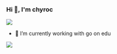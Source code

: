 ### Hi 👋, I'm chyroc

[![](https://img.shields.io/github/followers/chyroc?label=Follow&style=social)](https://github.com/chyroc)

- 🔭 I’m currently working with go on edu

[![](https://github-readme-stats.vercel.app/api?username=chyroc&show_icons=true&count_private=true&line_height=40)]()
